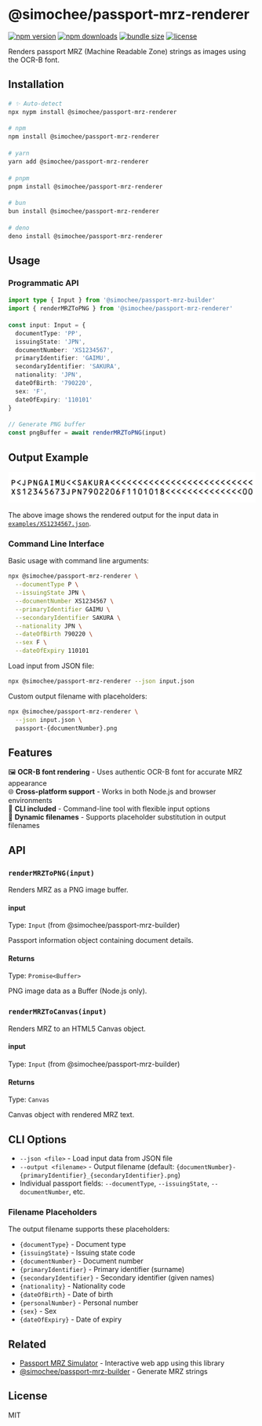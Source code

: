 # @simochee/passport-mrz-renderer

<!-- automd:badges color="red" github="simochee/passport-mrz" license name="@simochee/passport-mrz-renderer" bundlephobia -->

[![npm version](https://img.shields.io/npm/v/@simochee/passport-mrz-renderer?color=red)](https://npmjs.com/package/@simochee/passport-mrz-renderer)
[![npm downloads](https://img.shields.io/npm/dm/@simochee/passport-mrz-renderer?color=red)](https://npm.chart.dev/@simochee/passport-mrz-renderer)
[![bundle size](https://img.shields.io/bundlephobia/minzip/@simochee/passport-mrz-renderer?color=red)](https://bundlephobia.com/package/@simochee/passport-mrz-renderer)
[![license](https://img.shields.io/github/license/simochee/passport-mrz?color=red)](https://github.com/simochee/passport-mrz/blob/main/LICENSE)

<!-- /automd -->

Renders passport MRZ (Machine Readable Zone) strings as images using the OCR-B font.

## Installation

<!-- automd:pm-install name="@simochee/passport-mrz-renderer" -->

```sh
# ✨ Auto-detect
npx nypm install @simochee/passport-mrz-renderer

# npm
npm install @simochee/passport-mrz-renderer

# yarn
yarn add @simochee/passport-mrz-renderer

# pnpm
pnpm install @simochee/passport-mrz-renderer

# bun
bun install @simochee/passport-mrz-renderer

# deno
deno install @simochee/passport-mrz-renderer
```

<!-- /automd -->

## Usage

### Programmatic API

```ts
import type { Input } from '@simochee/passport-mrz-builder'
import { renderMRZToPNG } from '@simochee/passport-mrz-renderer'

const input: Input = {
  documentType: 'PP',
  issuingState: 'JPN',
  documentNumber: 'XS1234567',
  primaryIdentifier: 'GAIMU',
  secondaryIdentifier: 'SAKURA',
  nationality: 'JPN',
  dateOfBirth: '790220',
  sex: 'F',
  dateOfExpiry: '110101'
}

// Generate PNG buffer
const pngBuffer = await renderMRZToPNG(input)
```

## Output Example

![Sample MRZ Output](examples/XS1234567-GAIMU_SAKURA.png)

The above image shows the rendered output for the input data in [`examples/XS1234567.json`](examples/XS1234567.json).

### Command Line Interface

Basic usage with command line arguments:

```bash
npx @simochee/passport-mrz-renderer \
  --documentType P \
  --issuingState JPN \
  --documentNumber XS1234567 \
  --primaryIdentifier GAIMU \
  --secondaryIdentifier SAKURA \
  --nationality JPN \
  --dateOfBirth 790220 \
  --sex F \
  --dateOfExpiry 110101
```

Load input from JSON file:

```bash
npx @simochee/passport-mrz-renderer --json input.json
```

Custom output filename with placeholders:

```bash
npx @simochee/passport-mrz-renderer \
  --json input.json \
  passport-{documentNumber}.png
```

## Features

🖼️ **OCR-B font rendering** - Uses authentic OCR-B font for accurate MRZ appearance<br>
🌐 **Cross-platform support** - Works in both Node.js and browser environments<br>
🎯 **CLI included** - Command-line tool with flexible input options<br>
📄 **Dynamic filenames** - Supports placeholder substitution in output filenames

## API

### `renderMRZToPNG(input)`

Renders MRZ as a PNG image buffer.

#### input

Type: `Input` (from @simochee/passport-mrz-builder)

Passport information object containing document details.

#### Returns

Type: `Promise<Buffer>`

PNG image data as a Buffer (Node.js only).

### `renderMRZToCanvas(input)`

Renders MRZ to an HTML5 Canvas object.

#### input

Type: `Input` (from @simochee/passport-mrz-builder)

#### Returns

Type: `Canvas`

Canvas object with rendered MRZ text.

## CLI Options

- `--json <file>` - Load input data from JSON file
- `--output <filename>` - Output filename (default: `{documentNumber}-{primaryIdentifier}_{secondaryIdentifier}.png`)
- Individual passport fields: `--documentType`, `--issuingState`, `--documentNumber`, etc.

### Filename Placeholders

The output filename supports these placeholders:
- `{documentType}` - Document type
- `{issuingState}` - Issuing state code
- `{documentNumber}` - Document number
- `{primaryIdentifier}` - Primary identifier (surname)
- `{secondaryIdentifier}` - Secondary identifier (given names)
- `{nationality}` - Nationality code
- `{dateOfBirth}` - Date of birth
- `{personalNumber}` - Personal number
- `{sex}` - Sex
- `{dateOfExpiry}` - Date of expiry

## Related

- [Passport MRZ Simulator](https://passport-mrz.simochee.net) - Interactive web app using this library
- [@simochee/passport-mrz-builder](https://github.com/simochee/passport-mrz/tree/main/packages/builder) - Generate MRZ strings

## License

MIT
